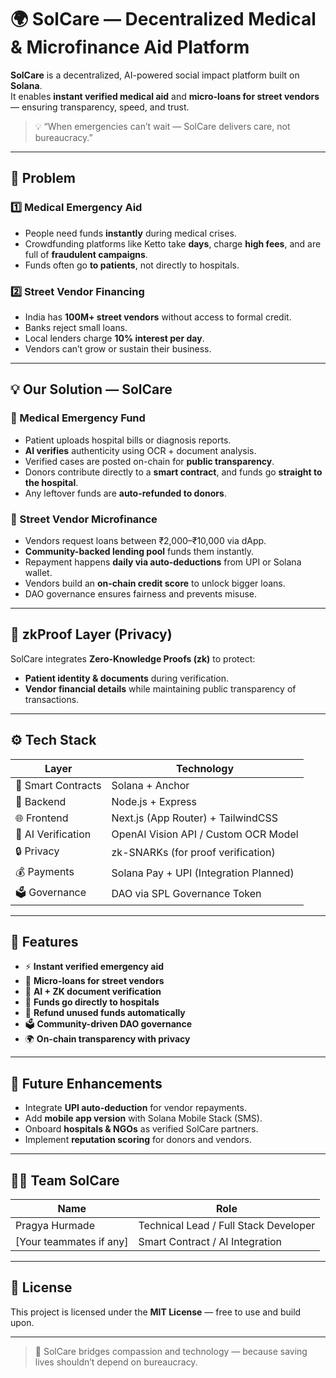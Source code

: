 # 🌍 SolCare — Decentralized Medical & Microfinance Aid Platform

**SolCare** is a decentralized, AI-powered social impact platform built on **Solana**.  
It enables **instant verified medical aid** and **micro-loans for street vendors** — ensuring transparency, speed, and trust.

> 💡 “When emergencies can’t wait — SolCare delivers care, not bureaucracy.”

---

## 🚨 Problem

### 1️⃣ Medical Emergency Aid
- People need funds **instantly** during medical crises.
- Crowdfunding platforms like Ketto take **days**, charge **high fees**, and are full of **fraudulent campaigns**.
- Funds often go **to patients**, not directly to hospitals.

### 2️⃣ Street Vendor Financing
- India has **100M+ street vendors** without access to formal credit.
- Banks reject small loans.
- Local lenders charge **10% interest per day**.
- Vendors can’t grow or sustain their business.

---

## 💡 Our Solution — SolCare

### 🏥 Medical Emergency Fund
- Patient uploads hospital bills or diagnosis reports.  
- **AI verifies** authenticity using OCR + document analysis.  
- Verified cases are posted on-chain for **public transparency**.  
- Donors contribute directly to a **smart contract**, and funds go **straight to the hospital**.  
- Any leftover funds are **auto-refunded to donors**.

### 🛒 Street Vendor Microfinance
- Vendors request loans between ₹2,000–₹10,000 via dApp.
- **Community-backed lending pool** funds them instantly.
- Repayment happens **daily via auto-deductions** from UPI or Solana wallet.
- Vendors build an **on-chain credit score** to unlock bigger loans.
- DAO governance ensures fairness and prevents misuse.

---

## 🔐 zkProof Layer (Privacy)
SolCare integrates **Zero-Knowledge Proofs (zk)** to protect:
- **Patient identity & documents** during verification.
- **Vendor financial details** while maintaining public transparency of transactions.

---

## ⚙️ Tech Stack

| Layer | Technology |
|-------|-------------|
| 🧠 Smart Contracts | Solana + Anchor |
| 💾 Backend | Node.js + Express |
| 🌐 Frontend | Next.js (App Router) + TailwindCSS |
| 🤖 AI Verification | OpenAI Vision API / Custom OCR Model |
| 🔒 Privacy | zk-SNARKs (for proof verification) |
| 💰 Payments | Solana Pay + UPI (Integration Planned) |
| 🗳️ Governance | DAO via SPL Governance Token |

---

## 🚀 Features

- ⚡ **Instant verified emergency aid**  
- 🏦 **Micro-loans for street vendors**  
- 🧾 **AI + ZK document verification**  
- 🔗 **Funds go directly to hospitals**  
- 💸 **Refund unused funds automatically**  
- 🗳️ **Community-driven DAO governance**  
- 🌍 **On-chain transparency with privacy**  

---

## 🧠 Future Enhancements

- Integrate **UPI auto-deduction** for vendor repayments.  
- Add **mobile app version** with Solana Mobile Stack (SMS).  
- Onboard **hospitals & NGOs** as verified SolCare partners.  
- Implement **reputation scoring** for donors and vendors.

---

## 👩‍💻 Team SolCare

| Name | Role |
|------|------|
| Pragya Hurmade | Technical Lead / Full Stack Developer |
| [Your teammates if any] | Smart Contract / AI Integration |

---

## 🧾 License

This project is licensed under the **MIT License** — free to use and build upon.

---

> 💙 SolCare bridges compassion and technology — because saving lives shouldn’t depend on bureaucracy.
